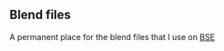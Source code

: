 Blend files
---
A permanent place for the blend files that I use on [BSE](http://blender.stackexchange.com/)
